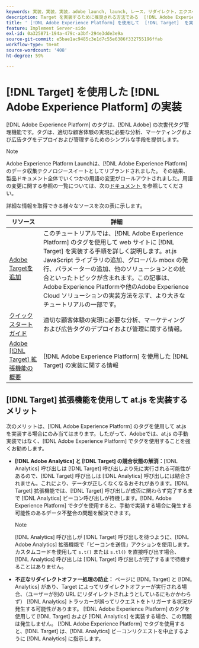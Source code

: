 ```yaml
---
keywords: 実装，実装，実装，adobe launch, launch, レース，リダイレクト，エクスペリエンスplatform launch, platform launch, タグ，adobe platform，実装 2
description: Target を実装するために推奨される方法である  [!DNL Adobe Experience Platform] を使用して  [!DNL Adobe Target] at.js ライブラリを実装する方法を説明します。
title: ' [!DNL Adobe Experience Platform] を使用して  [!DNL Target]  を実装する方法'
feature: Implement Server-side
exl-id: 0a325871-194a-479c-a3bf-294e3dde3e9a
source-git-commit: e5bae1ac9485c3e1d7c55e6386f332755196ffab
workflow-type: tm+mt
source-wordcount: '408'
ht-degree: 59%

---
```


# [!DNL Target] を使用した [!DNL Adobe Experience Platform] の実装

[!DNL Adobe Experience Platform] のタグは、[!DNL Adobe] の次世代タグ管理機能です。タグは、適切な顧客体験の実現に必要な分析、マーケティングおよび広告タグをデプロイおよび管理するためのシンプルな手段を提供します。

>[!NOTE]
>
>Adobe Experience Platform Launchは、[!DNL Adobe Experience Platform] のデータ収集テクノロジースイートとしてリブランドされました。 その結果、製品ドキュメント全体でいくつかの用語の変更がロールアウトされました。用語の変更に関する参照の一覧については、次の[ドキュメント ](https://experienceleague.adobe.com/docs/experience-platform/tags/term-updates.html?lang=ja&)を参照してください。

詳細な情報を取得できる様々なソースを次の表に示します。

| リソース | 詳細 |
|--- |--- |
| [Adobe Targetを追加 ](https://experienceleague.adobe.com/docs/launch-learn/implementing-in-websites-with-launch/implement-solutions/target.html?lang=ja#implement-solutions) | このチュートリアルでは、[!DNL Adobe Experience Platform] のタグを使用して web サイトに [!DNL Target] を実装する手順を詳しく説明します。at.js JavaScript ライブラリの追加、グローバル mbox の発行、パラメーターの追加、他のソリューションとの統合といったトピックが含まれます。この記事は、Adobe Experience Platformや他のAdobe Experience Cloud ソリューションの実装方法を示す、より大きなチュートリアルの一部です。 |
| [クイックスタートガイド](https://experienceleague.adobe.com/docs/experience-platform/tags/get-started/quick-start.html?lang=ja) | 適切な顧客体験の実現に必要な分析、マーケティングおよび広告タグのデプロイおよび管理に関する情報。 |
| [Adobe  [!DNL Target]  拡張機能の概要](https://experienceleague.adobe.com/docs/experience-platform/tags/extensions/adobe/target/overview.html?lang=ja) | [!DNL Adobe Experience Platform] を使用した [!DNL Target] の実装に関する情報 |

## [!DNL Target] 拡張機能を使用して at.js を実装するメリット

次のメリットは、[!DNL Adobe Experience Platform] のタグを使用して at.js を実装する場合にのみ当てはまります。したがって、Adobeでは、at.js の手動実装ではなく、[!DNL Adobe Experience Platform] でタグを使用することを強くお勧めします。

* **[!DNL Adobe Analytics] と [!DNL Target] の競合状態の解消：**&#x200B;[!DNL Analytics] 呼び出しは [!DNL Target] 呼び出しより先に実行される可能性があるので、[!DNL Target] 呼び出しは [!DNL Analytics] 呼び出しには結合されません。これにより、データが正しくなくなるおそれがあります。[!DNL Target] 拡張機能では、[!DNL Target] 呼び出しが成否に関わらず完了するまで [!DNL Analytics] ビーコン呼び出しが待機します。[!DNL Adobe Experience Platform] でタグを使用すると、手動で実装する場合に発生する可能性のあるデータ不整合の問題を解決できます。

  >[!NOTE]
  >
  >[!DNL Analytics] 呼び出しが [!DNL Target] 呼び出しを待つように、[!DNL Adobe Analytics] 拡張機能で「ビーコンを送信」アクションを使用します。 カスタムコードを使用して `s.t()` または `s.tl()` を直接呼び出す場合、[!DNL Analytics] 呼び出しは [!DNL Target] 呼び出しが完了するまで待機することはありません。

* **不正なリダイレクトオファー処理の防止：** ページに [!DNL Target] と [!DNL Analytics] があり、Target によってリダイレクトオファーが実行される場合、（ユーザーが別の URL にリダイレクトされようとしているにもかかわらず） [!DNL Analytics] トラッカーが誤ってリクエストをトリガーする状況が発生する可能性があります。 [!DNL Adobe Experience Platform] のタグを使用して [!DNL Target] および [!DNL Analytics] を実装する場合、この問題は発生しません。 [!DNL Adobe Experience Platform] でタグを使用すると、[!DNL Target] は、[!DNL Analytics] ビーコンリクエストを中止するように [!DNL Analytics] に指示します。
